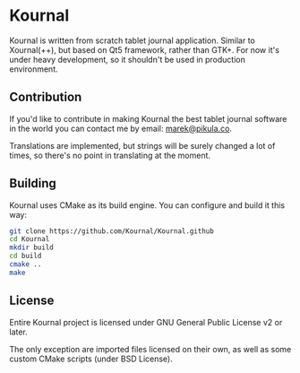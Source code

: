 # Kournal

Kournal is written from scratch tablet journal application. Similar to Xournal(++), but based on Qt5 framework,
rather than GTK+. For now it's under heavy development, so it shouldn't be used in production environment.

## Contribution

If you'd like to contribute in making Kournal the best tablet journal software in the world you can contact
me by email: marek@pikula.co.

Translations are implemented, but strings will be surely changed a lot of times, so there's no point in
translating at the moment.

## Building

Kournal uses CMake as its build engine. You can configure and build it this way:

```bash
git clone https://github.com/Kournal/Kournal.github
cd Kournal
mkdir build
cd build
cmake ..
make
```

## License

Entire Kournal project is licensed under GNU General Public License v2 or later.

The only exception are imported files licensed on their own, as well as some custom CMake scripts (under BSD
License).
